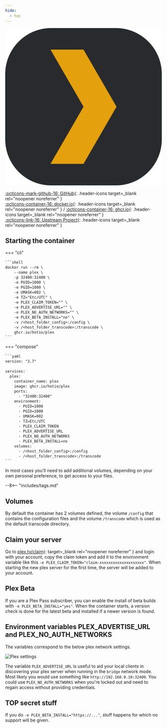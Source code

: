 ```yaml
---
hide:
  - toc
---
```


<div class="image-logo"><img src="/img/image-logos/plex.svg" alt="logo"></div>

[:octicons-mark-github-16: GitHub](https://github.com/hotio/plex){: .header-icons target=_blank rel="noopener noreferrer" }  
[:octicons-container-16: docker.io](https://hub.docker.com/r/hotio/plex){: .header-icons target=_blank rel="noopener noreferrer" }
 / [:octicons-container-16: ghcr.io](https://github.com/orgs/hotio/packages/container/package/plex){: .header-icons target=_blank rel="noopener noreferrer" }  
[:octicons-link-16: Upstream Project](https://www.plex.tv){: .header-icons target=_blank rel="noopener noreferrer" }  

## Starting the container

=== "cli"

    ```shell
    docker run --rm \
        --name plex \
        -p 32400:32400 \
        -e PUID=1000 \
        -e PGID=1000 \
        -e UMASK=002 \
        -e TZ="Etc/UTC" \
        -e PLEX_CLAIM_TOKEN="" \
        -e PLEX_ADVERTISE_URL="" \
        -e PLEX_NO_AUTH_NETWORKS="" \
        -e PLEX_BETA_INSTALL="no" \
        -v /<host_folder_config>:/config \
        -v /<host_folder_transcode>:/transcode \
        ghcr.io/hotio/plex
    ```

=== "compose"

    ```yaml
    version: "3.7"

    services:
      plex:
        container_name: plex
        image: ghcr.io/hotio/plex
        ports:
          - "32400:32400"
        environment:
          - PUID=1000
          - PGID=1000
          - UMASK=002
          - TZ=Etc/UTC
          - PLEX_CLAIM_TOKEN
          - PLEX_ADVERTISE_URL
          - PLEX_NO_AUTH_NETWORKS
          - PLEX_BETA_INSTALL=no
        volumes:
          - /<host_folder_config>:/config
          - /<host_folder_transcode>:/transcode
    ```

In most cases you'll need to add additional volumes, depending on your own personal preference, to get access to your files.

--8<-- "includes/tags.md"

## Volumes

By default the container has 2 volumes defined, the volume `/config` that contains the configuration files and the volume `/transcode` which is used as the default transcode directory.

## Claim your server

Go to [plex.tv/claim](https://www.plex.tv/claim){: target=_blank rel="noopener noreferrer" } and login with your account, copy the claim token and add it to the environment variable like this `-e PLEX_CLAIM_TOKEN="claim-xxxxxxxxxxxxxxxxxxxx"`. When starting the new plex server for the first time, the server will be added to your account.

## Plex Beta

If you are a Plex Pass subscriber, you can enable the install of beta builds with `-e PLEX_BETA_INSTALL="yes"`. When the container starts, a version check is done for the latest beta and installed if a newer version is found.

## Environment variables PLEX_ADVERTISE_URL and PLEX_NO_AUTH_NETWORKS

The variables correspond to the below plex network settings.

![Plex settings](../img/plex_settings.png "Plex settings")

The variable `PLEX_ADVERTISE_URL` is useful to aid your local clients in discovering your plex server when running in the `bridge` network mode. Most likely you would use something like `http://192.168.0.10:32400`. You could use `PLEX_NO_AUTH_NETWORKS` when you're locked out and need to regain access without providing credentials.

## TOP secret stuff

If you do `-e PLEX_BETA_INSTALL="https://..."`, stuff happens for which no support will be given.
